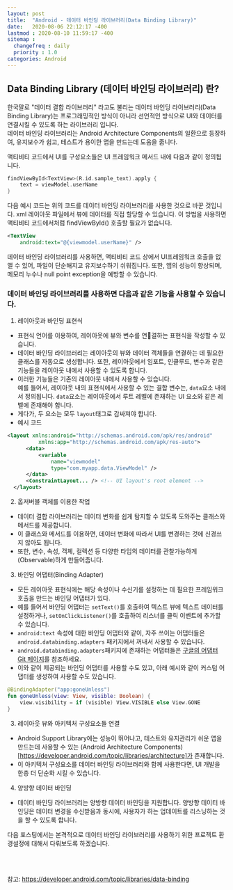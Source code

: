 ```yaml
---
layout: post
title:  "Android - 데이터 바인딩 라이브러리(Data Binding Library)"
date:   2020-08-06 22:12:17 -400
lastmod : 2020-08-10 11:59:17 -400
sitemap :
  changefreq : daily
  priority : 1.0
categories: Android
---
```


## Data Binding Library (데이터 바인딩 라이브러리) 란?
한국말로 "데이터 결합 라이브러리" 라고도 불리는 데이터 바인딩 라이브러리(Data Binding Library)는 프로그래밍적인 방식이 아니라 선언적인 방식으로 UI와 데이터를 연결시킬 수 있도록 하는 라이브러리 입니다.  
데이터 바인딩 라이브러리는 Android Architecture Components의 일환으로 등장하여, 유지보수가 쉽고, 테스트가 용이한 앱을 만드는데 도움을 줍니다.  

액티비티 코드에서 UI를 구성요소들은 UI 프레임워크 메서드 내에 다음과 같이 정의됩니다.
```kotlin
findViewById<TextView>(R.id.sample_text).apply {
    text = viewModel.userName
}
```

다음 예시 코드는 위의 코드를 데이터 바인딩 라이브러리를 사용한 것으로 바꾼 것입니다.
xml 레이아웃 파일에서 뷰에 데이터를 직접 할당할 수 있습니다. 이 방법을 사용하면 액티비티 코드에서처럼 findViewById() 호출할 필요가 없습니다.  

```xml
<TextView
    android:text="@{viewmodel.userName}" />
```

데이터 바인딩 라이브러리를 사용하면, 액티비티 코드 상에서 UI프레임워크 호출을 없앨 수 있어, 파일이 단순해지고 유지보수하기 쉬워집니다. 또한, 앱의 성능이 향상되며, 메모리 누수나 null point exception을 예방할 수 있습니다.  


### 데이터 바인딩 라이브러리를 사용하면 다음과 같은 기능을 사용할 수 있습니다.
1. 레이아웃과 바인딩 표현식  
- 표현식 언어를 이용하여, 레이아웃에 뷰와 변수를 연결하는 표현식을 작성할 수 있습니다.  
- 데이터 바인딩 라이브러리는 레이아웃의 뷰와 데이터 객체들을 연결하는 데 필요한 클래스를 자동으로 생성합니다. 또한, 레이아웃에서 임포트, 인클루드, 변수과 같은 기능들을 레이아웃 내에서 사용할 수 있도록 합니다.
- 이러한 기능들은 기존의 레이아웃 내에서 사용할 수 있습니다.  
예를 들어서, 레이아웃 내의 표현식에서 사용할 수 있는 결합 변수는, `data`요소 내에서 정의됩니다.
`data`요소는 레이아웃에서 루트 레벨에 존재하는 UI 요소와 같은 레벨에 존재해야 합니다.
- 게다가, 두 요소는 모두 `layout`태그로 감싸져야 합니다.  
- 예시 코드
```xml
<layout xmlns:android="http://schemas.android.com/apk/res/android"
          xmlns:app="http://schemas.android.com/apk/res-auto">
      <data>
          <variable
              name="viewmodel"
              type="com.myapp.data.ViewModel" />
      </data>
      <ConstraintLayout... /> <!-- UI layout's root element -->
  </layout>
```

2. 옵저버블 객체를 이용한 작업
- 데이터 결합 라이브러리는 데이터 변화를 쉽게 탐지할 수 있도록 도와주는 클래스와 메서드를 제공합니다.
- 이 클래스와 메서드를 이용하면, 데이터 변화에 따라서 UI를 변경하는 것에 신경쓰지 않아도 됩니다.  
- 또한, 변수, 속성, 객체, 컬렉션 등 다양한 타입의 데이터를 관찰가능하게(Observable)하게 만들어줍니다.

3. 바인딩 어댑터(Binding Adapter)
- 모든 레이아웃 표현식에는 해당 속성이나 수신기를 설정하는 데 필요한 프레임워크 호출을 만드는 바인딩 어댑터가 있다.
- 예를 들어서 바인딩 어댑터는 `setText()`를 호출하여 텍스트 뷰에 텍스트 데이터를 설정하거나, `setOnClickListener()`를 호출하여 리스너를 클릭 이벤트에 추가할 수 있습니다.  
- `android:text` 속성에 대한 바인딩 어댑터와 같이, 자주 쓰이는 어댑터들은 `android.databinding.adapters` 패키지에서 꺼내서 사용할 수 있습니다.  
- `android.databinding.adapters`패키지에 존재하는 어댑터들은 [구글의 어댑터 Git 페이지](https://android.googlesource.com/platform/frameworks/data-binding/+/refs/heads/studio-master-dev/extensions/baseAdapters/src/main/java/androidx/databinding/adapters)를 참조하세요.
- 이와 같이 제공되는 바인딩 어댑터를 사용할 수도 있고, 아래 예시와 같이 커스텀 어댑터를 생성하여 사용할 수도 있습니다.
```kotlin
@BindingAdapter("app:goneUnless")
fun goneUnless(view: View, visible: Boolean) {
    view.visibility = if (visible) View.VISIBLE else View.GONE
}
```

3. 레이아웃 뷰와 아키텍처 구성요소들 연결
- Android Support Library에는 성능이 뛰어나고, 테스트와 유지관리가 쉬운 앱을 만드는데 사용할 수 있는 (Android Architecture Components)[https://developer.android.com/topic/libraries/architecture]가 존재합니다.  
- 이 아키텍처 구성요소를 데이터 바인딩 라이브러리와 함께 사용한다면, UI 개발을 한층 더 단순화 시킬 수 있습니다.  

4. 양방향 데이터 바인딩
- 데이터 바인딩 라이브러리는 양방향 데이터 바인딩을 지원합니다. 양방향 데이터 바인딩은  데이터 변경을 수신받음과 동시에, 사용자가 하는 업데이트를 리스닝하는 것을 할 수 있도록 합니다.  


다음 포스팅에서는 본격적으로 데이터 바인딩 라이브러리를 사용하기 위한 프로젝트 환경설정에 대해서 다뤄보도록 하겠습니다.  

<br/>
<br/>

참고: https://developer.android.com/topic/libraries/data-binding
